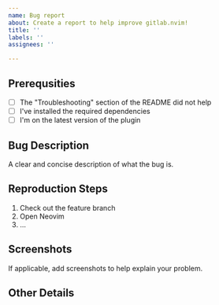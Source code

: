 ```yaml
---
name: Bug report
about: Create a report to help improve gitlab.nvim!
title: ''
labels: ''
assignees: ''

---
```


## Prerequsities

- [ ] The "Troubleshooting" section of the README did not help
- [ ] I've installed the required dependencies
- [ ] I'm on the latest version of the plugin

## Bug Description

A clear and concise description of what the bug is.

## Reproduction Steps

1. Check out the feature branch
2. Open Neovim
3. ...

## Screenshots

If applicable, add screenshots to help explain your problem.

## Other Details
